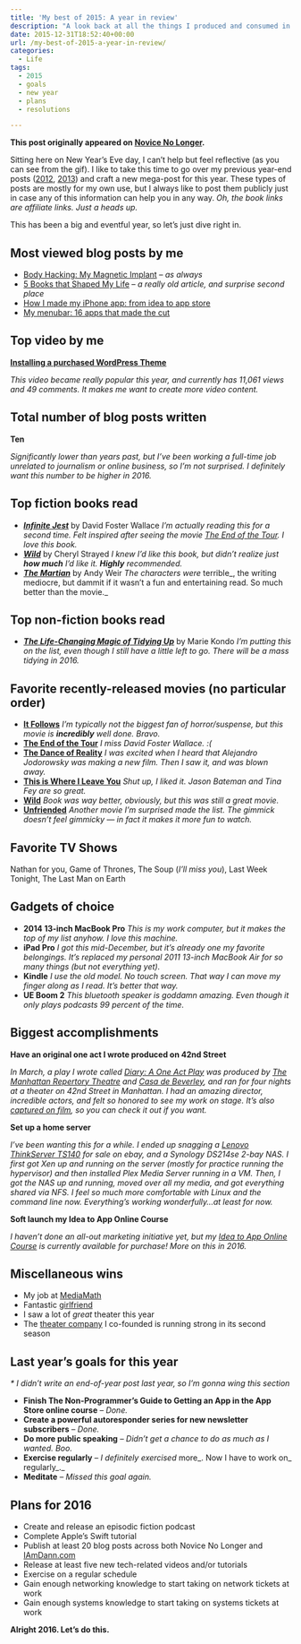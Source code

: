 ```yaml
---
title: 'My best of 2015: A year in review'
description: "A look back at all the things I produced and consumed in 2015."
date: 2015-12-31T18:52:40+00:00
url: /my-best-of-2015-a-year-in-review/
categories:
  - Life
tags:
  - 2015
  - goals
  - new year
  - plans
  - resolutions

---
```

**This post originally appeared on [Novice No Longer](https://novicenolonger.com/my-best-of-2015-a-year-in-review/).**

Sitting here on New Year’s Eve day, I can’t help but feel reflective (as you can see from the gif). I like to take this time to go over my previous year-end posts ([2012](http://novicenolonger.com/my-best-of-2012/), [2013](http://novicenolonger.com/my-best-of-2013/)) and craft a new mega-post for this year. These types of posts are mostly for my own use, but I always like to post them publicly just in case any of this information can help you in any way. _Oh, the book links are affiliate links. Just a heads up._

This has been a big and eventful year, so let’s just dive right in.

## Most viewed blog posts by me

*   [Body Hacking: My Magnetic Implant](http://www.iamdann.com/2012/03/21/my-magnet-implant-body-modification) – _as always_
*   [5 Books that Shaped My Life](http://www.iamdann.com/2012/05/08/5-books-that-shaped-my-life) – _a really old article, and surprise second place_
*   [How I made my iPhone app: from idea to app store](http://novicenolonger.com/how-i-made-my-ios-app-reader-tracker/)
*   [My menubar: 16 apps that made the cut](http://novicenolonger.com/my-menu-bar-16-apps-that-made-the-cut/)

## Top video by me

**[Installing a purchased WordPress Theme](https://www.youtube.com/watch?v=nJ0uTu4Vxkk)**

_This video became really popular this year, and currently has 11,061 views and 49 comments. It makes me want to create more video content._

## Total number of blog posts written

**Ten**

_Significantly lower than years past, but I’ve been working a full-time job unrelated to journalism or online business, so I’m not surprised. I definitely want this number to be higher in 2016._

## Top fiction books read

*   _**[Infinite Jest](http://amzn.to/1P2HPA0)**_ by David Foster Wallace
    _I’m actually reading this for a second time. Felt inspired after seeing the movie [The End of the Tour](http://www.imdb.com/title/tt3416744/). I love this book._
*   _**[Wild](http://amzn.to/1JLXXV4)**_ by Cheryl Strayed
    _I knew I’d like this book, but didn’t realize just **how much** I’d like it. **Highly** recommended._
*   _**[The Martian](http://amzn.to/1JLY4zW)**_ by Andy Weir
    _The characters were_ terrible_, the writing mediocre, but dammit if it wasn’t a fun and entertaining read. So much better than the movie._

## Top non-fiction books read

*   _**[The Life-Changing Magic of Tidying Up](http://amzn.to/1P2I6mv)**_ by Marie Kondo
    _I’m putting this on the list, even though I still have a little left to go. There will be a mass tidying in 2016._

## Favorite recently-released movies (no particular order)

*   **[It Follows](http://www.imdb.com/title/tt3235888/)**
    _I’m typically not the biggest fan of horror/suspense, but this movie is **incredibly** well done. Bravo._
*   **[The End of the Tour](http://www.imdb.com/title/tt3416744/)**
    _I miss David Foster Wallace. :(_
*   **[The Dance of Reality](http://www.imdb.com/title/tt2301592/)**
    _I was excited when I heard that Alejandro Jodorowsky was making a new film. Then I saw it, and was blown away._
*   **[This is Where I Leave You](http://www.imdb.com/title/tt1371150/)**
    _Shut up, I liked it. Jason Bateman and Tina Fey are so great._
*   **[Wild](http://www.imdb.com/title/tt2305051/)**
    _Book was way better, obviously, but this was still a great movie._
*   **[Unfriended](http://www.imdb.com/title/tt3713166/)**
    _Another movie I’m surprised made the list. The gimmick doesn’t feel gimmicky — in fact it makes it more fun to watch._

## Favorite TV Shows

Nathan for you, Game of Thrones, The Soup (_I’ll miss you_), Last Week Tonight, The Last Man on Earth

## Gadgets of choice

*   **2014 13-inch MacBook Pro**
    _This is my work computer, but it makes the top of my list anyhow. I love this machine._
*   **iPad Pro**
    _I got this mid-December, but it’s already one my favorite belongings. It’s replaced my personal 2011 13-inch MacBook Air for so many things (but not everything yet)._
*   **Kindle**
    _I use the old model. No touch screen. That way I can move my finger along as I read. It’s better that way._
*   **UE Boom 2**
    _This bluetooth speaker is goddamn amazing. Even though it only plays podcasts 99 percent of the time._

## Biggest accomplishments

**Have an original one act I wrote produced on 42nd Street**

_In March, a play I wrote called [Diary: A One Act Play](http://casadebeverley.com/diary-a-one-act-play/) was produced by [The Manhattan Repertory Theatre](http://manhattanrep.com/) and [Casa de Beverley](http://casadebeverley.com/), and ran for four nights at a theater on 42nd Street in Manhattan. I had an amazing director, incredible actors, and felt so honored to see my work on stage. It’s also [captured on film](https://www.youtube.com/watch?v=d-odEpfpXCc), so you can check it out if you want._

**Set up a home server**

_I’ve been wanting this for a while. I ended up snagging a [Lenovo ThinkServer TS140](http://www.ebay.com/itm/301711364574) for sale on ebay, and a Synology DS214se 2-bay NAS. I first got Xen up and running on the server (mostly for practice running the hypervisor) and then installed Plex Media Server running in a VM. Then, I got the NAS up and running, moved over all my media, and got everything shared via NFS. I feel so much more comfortable with Linux and the command line now. Everything’s working wonderfully…at least for now._

**Soft launch my Idea to App Online Course**

_I haven’t done an all-out marketing initiative yet, but my [Idea to App Online Course](https://novicenolonger.usefedora.com/courses/idea-to-app-online-course) is currently available for purchase! More on this in 2016._

## Miscellaneous wins

*   My job at [MediaMath](http://mediamath.com)
*   Fantastic [girlfriend](http://www.asuleen.com/)
*   I saw a lot of _great_ theater this year
*   The [theater company](http://casadebeverley.com/) I co-founded is running strong in its second season

## Last year’s goals for this year

_* I didn’t write an end-of-year post last year, so I’m gonna wing this section_

*   **Finish The Non-Programmer’s Guide to Getting an App in the App Store online course** – _Done._
*   **Create a powerful autoresponder series for new newsletter subscribers** – _Done._
*   **Do more public speaking** – _Didn’t get a chance to do as much as I wanted. Boo._
*   **Exercise regularly** – _I definitely exercised_ more_. Now I have to work on_ regularly_._
*   **Meditate** – _Missed this goal again._

## Plans for 2016

*   Create and release an episodic fiction podcast
*   Complete Apple’s Swift tutorial
*   Publish at least 20 blog posts across both Novice No Longer and [IAmDann.com](http://iamdann.com)
*   Release at least five new tech-related videos and/or tutorials
*   Exercise on a regular schedule
*   Gain enough networking knowledge to start taking on network tickets at work
*   Gain enough systems knowledge to start taking on systems tickets at work

**Alright 2016. Let’s do this.**
